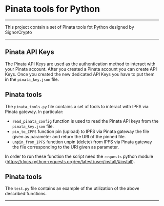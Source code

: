 # Pinata tools for Python
*** 
This project contain a set of Pinata tools fot Python designed by SignorCrypto
***

## Pinata API Keys
The Pinata API Keys are used as the authentication method to interact 
with your Pinata account. After you created a Pinata account 
you can create API Keys.
Once you created the new dedicated API Keys you have to put them 
in the ```pinata_key.json``` file.

## Pinata tools
The ```pinata_tools.py``` file contains a set of tools to interact with IPFS via 
Pinata gateway. In particular:
- ```read_pinata_config``` function is used to read the Pinata 
API keys from the ```pinata_key.json``` file.
- ```pin_to_IPFS``` function pin (upload) to IPFS via Pinata gateway the file given as parameter
 and return the URI of the pinned file.
- ```unpin_from_IPFS``` function unpin (delete) from IPFS via Pinata gateway
 the file corresponding to the URI given as parameter.
 
In order to run these function the script need the ```requests``` python module (https://docs.python-requests.org/en/latest/user/install/#install).

## Pinata tools
The ```test.py``` file contains an example of the utilization of the above described functions.

***